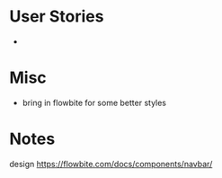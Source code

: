 # User Stories

-

# Misc

- bring in flowbite for some better styles

# Notes

design https://flowbite.com/docs/components/navbar/
